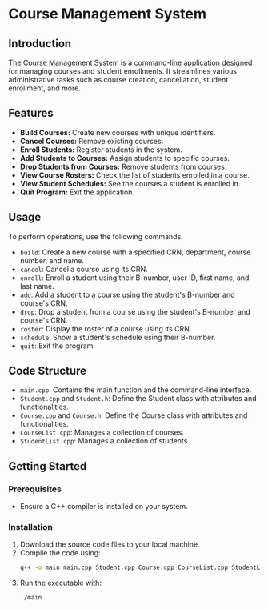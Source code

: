 # Course Management System

## Introduction
The Course Management System is a command-line application designed for managing courses and student enrollments. It streamlines various administrative tasks such as course creation, cancellation, student enrollment, and more.

## Features
- **Build Courses:** Create new courses with unique identifiers.
- **Cancel Courses:** Remove existing courses.
- **Enroll Students:** Register students in the system.
- **Add Students to Courses:** Assign students to specific courses.
- **Drop Students from Courses:** Remove students from courses.
- **View Course Rosters:** Check the list of students enrolled in a course.
- **View Student Schedules:** See the courses a student is enrolled in.
- **Quit Program:** Exit the application.

## Usage
To perform operations, use the following commands:
- `build`: Create a new course with a specified CRN, department, course number, and name.
- `cancel`: Cancel a course using its CRN.
- `enroll`: Enroll a student using their B-number, user ID, first name, and last name.
- `add`: Add a student to a course using the student's B-number and course's CRN.
- `drop`: Drop a student from a course using the student's B-number and course's CRN.
- `roster`: Display the roster of a course using its CRN.
- `schedule`: Show a student's schedule using their B-number.
- `quit`: Exit the program.

## Code Structure
- `main.cpp`: Contains the main function and the command-line interface.
- `Student.cpp` and `Student.h`: Define the Student class with attributes and functionalities.
- `Course.cpp` and `Course.h`: Define the Course class with attributes and functionalities.
- `CourseList.cpp`: Manages a collection of courses.
- `StudentList.cpp`: Manages a collection of students.

## Getting Started
### Prerequisites
- Ensure a C++ compiler is installed on your system.

### Installation
1. Download the source code files to your local machine.
2. Compile the code using:
   ```bash
   g++ -o main main.cpp Student.cpp Course.cpp CourseList.cpp StudentList.cpp
3. Run the executable with:
    ```bash
   ./main

